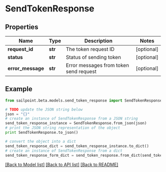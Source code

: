# SendTokenResponse


## Properties
Name | Type | Description | Notes
------------ | ------------- | ------------- | -------------
**request_id** | **str** | The token request ID | [optional] 
**status** | **str** | Status of sending token | [optional] 
**error_message** | **str** | Error messages from token send request | [optional] 

## Example

```python
from sailpoint.beta.models.send_token_response import SendTokenResponse

# TODO update the JSON string below
json = "{}"
# create an instance of SendTokenResponse from a JSON string
send_token_response_instance = SendTokenResponse.from_json(json)
# print the JSON string representation of the object
print SendTokenResponse.to_json()

# convert the object into a dict
send_token_response_dict = send_token_response_instance.to_dict()
# create an instance of SendTokenResponse from a dict
send_token_response_form_dict = send_token_response.from_dict(send_token_response_dict)
```
[[Back to Model list]](../README.md#documentation-for-models) [[Back to API list]](../README.md#documentation-for-api-endpoints) [[Back to README]](../README.md)


